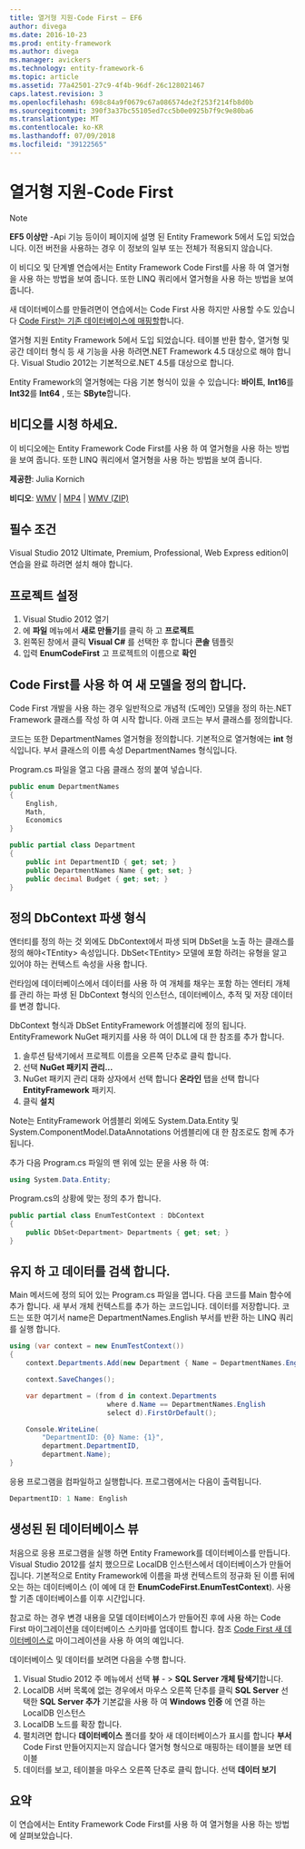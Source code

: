 ```yaml
---
title: 열거형 지원-Code First – EF6
author: divega
ms.date: 2016-10-23
ms.prod: entity-framework
ms.author: divega
ms.manager: avickers
ms.technology: entity-framework-6
ms.topic: article
ms.assetid: 77a42501-27c9-4f4b-96df-26c128021467
caps.latest.revision: 3
ms.openlocfilehash: 698c84a9f0679c67a086574de2f253f214fb8d0b
ms.sourcegitcommit: 390f3a37bc55105ed7cc5b0e0925b7f9c9e80ba6
ms.translationtype: MT
ms.contentlocale: ko-KR
ms.lasthandoff: 07/09/2018
ms.locfileid: "39122565"
---
```

# <a name="enum-support---code-first"></a>열거형 지원-Code First
> [!NOTE]
> **EF5 이상만** -Api 기능 등이이 페이지에 설명 된 Entity Framework 5에서 도입 되었습니다. 이전 버전을 사용하는 경우 이 정보의 일부 또는 전체가 적용되지 않습니다.

이 비디오 및 단계별 연습에서는 Entity Framework Code First를 사용 하 여 열거형을 사용 하는 방법을 보여 줍니다. 또한 LINQ 쿼리에서 열거형을 사용 하는 방법을 보여 줍니다.

새 데이터베이스를 만들려면이 연습에서는 Code First 사용 하지만 사용할 수도 있습니다 [Code First는 기존 데이터베이스에 매핑할](~/ef6/modeling/code-first/workflows/existing-database.md)합니다.

열거형 지원 Entity Framework 5에서 도입 되었습니다. 테이블 반환 함수, 열거형 및 공간 데이터 형식 등 새 기능을 사용 하려면.NET Framework 4.5 대상으로 해야 합니다. Visual Studio 2012는 기본적으로.NET 4.5를 대상으로 합니다.

Entity Framework의 열거형에는 다음 기본 형식이 있을 수 있습니다: **바이트**, **Int16**를 **Int32**를 **Int64** , 또는 **SByte**합니다.

## <a name="watch-the-video"></a>비디오를 시청 하세요.
이 비디오에는 Entity Framework Code First를 사용 하 여 열거형을 사용 하는 방법을 보여 줍니다. 또한 LINQ 쿼리에서 열거형을 사용 하는 방법을 보여 줍니다.

**제공한**: Julia Kornich

**비디오**: [WMV](http://download.microsoft.com/download/A/5/8/A583DEE8-FD5C-47EE-A4E1-966DDF39D1DA/HDI-ITPro-MSDN-winvideo-enumwithcodefirst.wmv) | [MP4](http://download.microsoft.com/download/A/5/8/A583DEE8-FD5C-47EE-A4E1-966DDF39D1DA/HDI-ITPro-MSDN-mp4video-enumwithcodefirst.m4v) | [WMV (ZIP)](http://download.microsoft.com/download/A/5/8/A583DEE8-FD5C-47EE-A4E1-966DDF39D1DA/HDI-ITPro-MSDN-winvideo-enumwithcodefirst.zip)

## <a name="pre-requisites"></a>필수 조건

Visual Studio 2012 Ultimate, Premium, Professional, Web Express edition이 연습을 완료 하려면 설치 해야 합니다.

 

## <a name="set-up-the-project"></a>프로젝트 설정

1.  Visual Studio 2012 열기
2.  에 **파일** 메뉴에서 **새로 만들기**를 클릭 하 고 **프로젝트**
3.  왼쪽된 창에서 클릭 **Visual C\#** 를 선택한 후 합니다 **콘솔** 템플릿
4.  입력 **EnumCodeFirst** 고 프로젝트의 이름으로 **확인**

## <a name="define-a-new-model-using-code-first"></a>Code First를 사용 하 여 새 모델을 정의 합니다.

Code First 개발을 사용 하는 경우 일반적으로 개념적 (도메인) 모델을 정의 하는.NET Framework 클래스를 작성 하 여 시작 합니다. 아래 코드는 부서 클래스를 정의합니다.

코드는 또한 DepartmentNames 열거형을 정의합니다. 기본적으로 열거형에는 **int** 형식입니다. 부서 클래스의 이름 속성 DepartmentNames 형식입니다.

Program.cs 파일을 열고 다음 클래스 정의 붙여 넣습니다.

``` csharp
public enum DepartmentNames
{
    English,
    Math,
    Economics
}     

public partial class Department
{
    public int DepartmentID { get; set; }
    public DepartmentNames Name { get; set; }
    public decimal Budget { get; set; }
}
```
 

## <a name="define-the-dbcontext-derived-type"></a>정의 DbContext 파생 형식

엔터티를 정의 하는 것 외에도 DbContext에서 파생 되며 DbSet을 노출 하는 클래스를 정의 해야&lt;TEntity&gt; 속성입니다. DbSet&lt;TEntity&gt; 모델에 포함 하려는 유형을 알고 있어야 하는 컨텍스트 속성을 사용 합니다.

런타임에 데이터베이스에서 데이터를 사용 하 여 개체를 채우는 포함 하는 엔터티 개체를 관리 하는 파생 된 DbContext 형식의 인스턴스, 데이터베이스, 추적 및 저장 데이터를 변경 합니다.

DbContext 형식과 DbSet EntityFramework 어셈블리에 정의 됩니다. EntityFramework NuGet 패키지를 사용 하 여이 DLL에 대 한 참조를 추가 합니다.

1.  솔루션 탐색기에서 프로젝트 이름을 오른쪽 단추로 클릭 합니다.
2.  선택 **NuGet 패키지 관리...**
3.  NuGet 패키지 관리 대화 상자에서 선택 합니다 **온라인** 탭을 선택 합니다 **EntityFramework** 패키지.
4.  클릭 **설치**

Note는 EntityFramework 어셈블리 외에도 System.Data.Entity 및 System.ComponentModel.DataAnnotations 어셈블리에 대 한 참조로도 함께 추가 됩니다.

추가 다음 Program.cs 파일의 맨 위에 있는 문을 사용 하 여:

``` csharp
using System.Data.Entity;
```

Program.cs의 상황에 맞는 정의 추가 합니다. 

``` csharp
public partial class EnumTestContext : DbContext
{
    public DbSet<Department> Departments { get; set; }
}
```
 

## <a name="persist-and-retrieve-data"></a>유지 하 고 데이터를 검색 합니다.

Main 메서드에 정의 되어 있는 Program.cs 파일을 엽니다. 다음 코드를 Main 함수에 추가 합니다. 새 부서 개체 컨텍스트를 추가 하는 코드입니다. 데이터를 저장합니다. 코드는 또한 여기서 name은 DepartmentNames.English 부서를 반환 하는 LINQ 쿼리를 실행 합니다.

``` csharp
using (var context = new EnumTestContext())
{
    context.Departments.Add(new Department { Name = DepartmentNames.English });

    context.SaveChanges();

    var department = (from d in context.Departments
                        where d.Name == DepartmentNames.English
                        select d).FirstOrDefault();

    Console.WriteLine(
        "DepartmentID: {0} Name: {1}",
        department.DepartmentID,  
        department.Name);
}
```

응용 프로그램을 컴파일하고 실행합니다. 프로그램에서는 다음이 출력됩니다.

``` csharp
DepartmentID: 1 Name: English
```
 

## <a name="view-the-generated-database"></a>생성된 된 데이터베이스 뷰

처음으로 응용 프로그램을 실행 하면 Entity Framework를 데이터베이스를 만듭니다. Visual Studio 2012를 설치 했으므로 LocalDB 인스턴스에서 데이터베이스가 만들어집니다. 기본적으로 Entity Framework에 이름을 파생 컨텍스트의 정규화 된 이름 뒤에 오는 하는 데이터베이스 (이 예에 대 한 **EnumCodeFirst.EnumTestContext**). 사용할 기존 데이터베이스를 이후 시간입니다.  

참고로 하는 경우 변경 내용을 모델 데이터베이스가 만들어진 후에 사용 하는 Code First 마이그레이션을 데이터베이스 스키마를 업데이트 합니다. 참조 [Code First 새 데이터베이스로](~/ef6/modeling/code-first/workflows/new-database.md) 마이그레이션을 사용 하 여의 예입니다.

데이터베이스 및 데이터를 보려면 다음을 수행 합니다.

1.  Visual Studio 2012 주 메뉴에서 선택 **뷰**  - &gt; **SQL Server 개체 탐색기**합니다.
2.  LocalDB 서버 목록에 없는 경우에서 마우스 오른쪽 단추를 클릭 **SQL Server** 선택한 **SQL Server 추가** 기본값을 사용 하 여 **Windows 인증** 에 연결 하는 LocalDB 인스턴스
3.  LocalDB 노드를 확장 합니다.
4.  펼치려면 합니다 **데이터베이스** 폴더를 찾아 새 데이터베이스가 표시를 합니다 **부서** Code First 만들어지지는지 않습니다 열거형 형식으로 매핑하는 테이블을 보면 테이블
5.  데이터를 보고, 테이블을 마우스 오른쪽 단추로 클릭 합니다. 선택 **데이터 보기**

## <a name="summary"></a>요약

이 연습에서는 Entity Framework Code First를 사용 하 여 열거형을 사용 하는 방법에 살펴보았습니다. 
